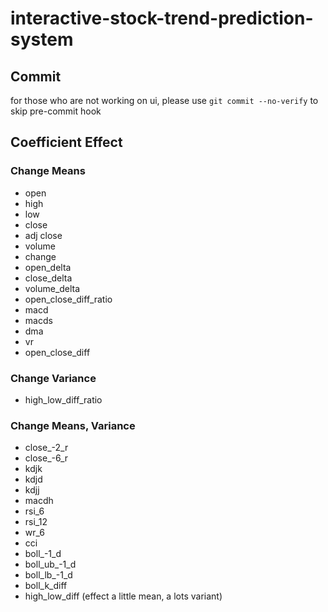 # interactive-stock-trend-prediction-system

## Commit
for those who are not working on ui, please use ```git commit --no-verify``` to skip pre-commit hook

## Coefficient Effect
### Change Means
- open
- high
- low
- close
- adj close
- volume
- change
- open_delta
- close_delta
- volume_delta
- open_close_diff_ratio
- macd
- macds
- dma
- vr
- open_close_diff

### Change Variance
- high_low_diff_ratio

### Change Means, Variance
- close_-2_r
- close_-6_r
- kdjk
- kdjd
- kdjj
- macdh
- rsi_6
- rsi_12
- wr_6
- cci
- boll_-1_d
- boll_ub_-1_d
- boll_lb_-1_d
- boll_k_diff
- high_low_diff (effect a little mean, a lots variant)
